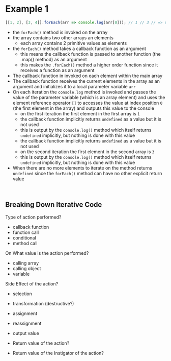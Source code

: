 # Example 1

```JavaScript
[[1, 2], [3, 4]].forEach(arr => console.log(arr[0])); // 1 // 3 // => undefined
```

- the `forEach()` method is invoked on the array
- the array contains two other arrays an elements
  - each array contains 2 primitive values as elements
- the `forEach()` method takes a callback function as an argument
  - this means the callback function is passed to another function (the .map() method) as an argument
  - this makes the `.forEach()` method a higher order function since it receives a function as an argument
- The callback function in invoked on each element within the main array
- The callback function receives the current elements in the array as an argument and initializes it to a local parameter variable `arr`
- On each iteration the `console.log` method is invoked and passes the value of the parameter variable (which is an array element) and uses the element reference operator `[]` to accesses the value at index position `0` (the first element in the array) and outputs this value to the console
  - on the first iteration the first element in the first array is `1`
  - the callback function implicitly returns `undefined` as a value but it is not used
  - this is output by the `console.log()` method which itself returns `undefined` implicitly, but nothing is done with this value
  - the callback function implicitly returns `undefined` as a value but it is not used
  - on the second iteration the first element in the second array is `3`
  - this is output by the `console.log()` method which itself returns `undefined` implicitly, but nothing is done with this value
- When there are no more elements to iterate on the method returns `undefined` since the `forEach()` method can have no other explicit return value

<br>

## Breaking Down Iterative Code

Type of action performed?
  - callback function
  - function call
  - conditional
  - method call

On What value is the action performed?
  - calling array
  - calling object
  - variable

Side Effect of the action?
  - selection
  - transformation (destructive?)
  - assignment
  - reassignment
  - output value

- Return value of the action?
  
- Return value of the Instigator of the action?